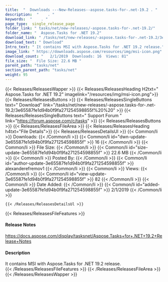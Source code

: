 ```yaml
---
title:  "  Downloads ---New-Releases--aspose.tasks-for-.net-19.2 . " 
description:  "    . " 
keywords:  "    . " 
page_type:  single_release_page
folder_link: " tasks/net/new-releases/-aspose.tasks-for-.net-19.2/"
folder_name: "  Aspose.Tasks for .NET 19.2"
download_link: " /tasks/net/new-releases/-aspose.tasks-for-.net-19.2/3e65587fe1d94b0f9fa271254598855f"
download_text: " Download"
Intro_text: " It contains MSI with Aspose.Tasks for .NET 19.2 release."
image_link: " https://downloads.aspose.com/resources/img/msi-icon.png"
download_count: "   2/1/2019  Downloads: 16  Views: 81"
file_size: "  File Size: 22.6 MB "
parent_path: "tasks/net"
section_parent_path: "tasks/net"
weight: 95 
---
```


{{< Releases/ReleasesWapper >}}
  {{< Releases/ReleasesHeading H2txt="  Aspose.Tasks for .NET 19.2" imagelink="/resources/img/msi-icon.png">}}
  {{< Releases/ReleasesButtons >}}
    {{< Releases/ReleasesSingleButtons text=" Download" link="/tasks/net/new-releases/-aspose.tasks-for-.net-19.2/3e65587fe1d94b0f9fa271254598855f%20%20" >}}
    {{< Releases/ReleasesSingleButtons text=" Support Forum " link="https://forum.aspose.com/c/tasks" >}}
  {{< Releases/ReleasesButtons >}}
  {{< Releases/ReleasesFileArea >}}
    {{< Releases/ReleasesHeading h4txt="File Details">}}
    {{< Releases/ReleasesDetailsUl >}}
            {{< Common/li  >}} Downloads: {{< /Common/li >}} 
      {{< Common/li id="dwn-update-3e65587fe1d94b0f9fa271254598855f" >}} 16 {{< /Common/li >}} 
      {{< Common/li  >}} File Size: {{< /Common/li >}} 
      {{< Common/li id="size-update-3e65587fe1d94b0f9fa271254598855f" >}} 22.6 MB {{< /Common/li >}} 
      {{< Common/li  >}} Posted By: {{< /Common/li >}} 
      {{< Common/li id="author-update-3e65587fe1d94b0f9fa271254598855f" >}} alexanderefremov1 {{< /Common/li >}} 
      {{< Common/li  >}} Views: {{< /Common/li >}} 
      {{< Common/li id="view-update-3e65587fe1d94b0f9fa271254598855f" >}} 82 {{< /Common/li >}} 
      {{< Common/li  >}} Date Added: {{< /Common/li >}} 
      {{< Common/li id="added-update-3e65587fe1d94b0f9fa271254598855f" >}} 2/1/2019 {{< /Common/li >}} 

    {{< /Releases/ReleasesDetailsUl >}}

  {{< Releases/ReleasesFileFeatures >}}
      <h4>Release Notes</h4><div><a href="https://docs.aspose.com/display/tasksnet/Aspose.Tasks+for+.NET+19.2+Release+Notes">https://docs.aspose.com/display/tasksnet/Aspose.Tasks+for+.NET+19.2+Release+Notes</a></div><h4>Description</h4><div class="HTMLDescription">It contains MSI with Aspose.Tasks for .NET 19.2 release.</div>
  {{< /Releases/ReleasesFileFeatures >}}
 {{< /Releases/ReleasesFileArea >}}
{{< /Releases/ReleasesWapper >}}


